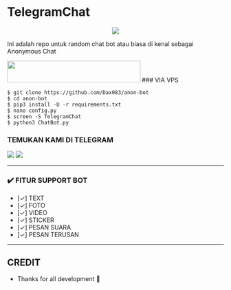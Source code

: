 # TelegramChat


<p align="center">
  <a href="https://github.com/Dax083/anon-bot">
   
  </a>
  <a href="https://github.com/Dax083/anon-bot">
  </a>
</p>  

<p align="center">
<img src="https://telegra.ph/file/de3e9d2a021c2ac516b12.jpg">
<p>


Ini adalah repo untuk random chat bot atau biasa di kenal sebagai Anonymous Chat

<b>
<a href="https://ice-iota-kohl.vercel.app"><img src="https://img.shields.io/badge/BIKIN CUK-DI HEROKU-blue?style=plastic&logo=heroku&logoColor=red"width="310" height="50"/></a>
</b>
### VIA VPS

```console
$ git clone https://github.com/Dax083/anon-bot
$ cd anon-bot
$ pip3 install -U -r requirements.txt
$ nano config.py
$ screen -S TelegramChat
$ python3 ChatBot.py
```

### TEMUKAN KAMI DI TELEGRAM

<a href="https://t.me/kang_culiknew"><img src="https://img.shields.io/badge/OWNER KAN-blue?style=for-the-badge&logo=Telegram" /></a>
<a href="https://t.me/vvslh_pro"><img src="https://img.shields.io/badge/SUPPORT GROUP-black?style=for-the-badge&logo=Telegram" /></a>

---
### ✔️ FITUR SUPPORT BOT 

- [✓] TEXT
- [✓] FOTO
- [✓] VIDEO
- [✓] STICKER
- [✓] PESAN SUARA
- [✓] PESAN TERUSAN
---
## CREDIT
* [](https://github.com/Dax083/anon-bot)
Thanks for all development 🙏

